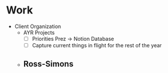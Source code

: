 
# Work

- Client Organization
	- AYR Projects
		- [ ] Priorities Prez → Notion Database
		- [ ] Capture current things in flight for the rest of the year
	- Ross-Simons
		- 
